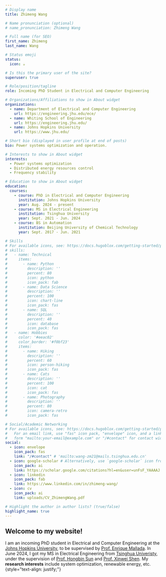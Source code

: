 ```yaml
---
# Display name
title: Zhimeng Wang

# Name pronunciation (optional)
# name_pronunciation: Zhimeng Wang

# Full name (for SEO)
first_name: Zhimeng
last_name: Wang

# Status emoji
status:
  icon: ☕️

# Is this the primary user of the site?
superuser: true

# Role/position/tagline
role: Incoming PhD Student in Electrical and Computer Engineering

# Organizations/Affiliations to show in About widget
organizations:
  - name: Department of Electrical and Computer Engineering
    url: https://engineering.jhu.edu/ece/
  - name: Whiting School of Engineering
    url: https://engineering.jhu.edu/
  - name: Johns Hopkins University
    url: https://www.jhu.edu/

# Short bio (displayed in user profile at end of posts)
bio: Power systems optimization and operation.

# Interests to show in About widget
interests:
  - Power systems optimization
  - Distributed energy resources control
  - Frequency stability

# Education to show in About widget
education:
  courses:
    - course: PhD in Electrical and Computer Engineering
      institution: Johns Hopkins University
      year: Aug. 2024 - present
    - course: MS in Electrical Engineering
      institution: Tsinghua University
      year: Sept. 2021 - Jun. 2024 
    - course: BS in Automation
      institution: Beijing University of Chemical Technology
      year: Sept. 2017 - Jun. 2021

# Skills
# For available icons, see: https://docs.hugoblox.com/getting-started/page-builder/#icons
# skills:
#   - name: Technical
#     items:
#       - name: Python
#         description: ''
#         percent: 80
#         icon: python
#         icon_pack: fab
#       - name: Data Science
#         description: ''
#         percent: 100
#         icon: chart-line
#         icon_pack: fas
#       - name: SQL
#         description: ''
#         percent: 40
#         icon: database
#         icon_pack: fas
#   - name: Hobbies
#     color: '#eeac02'
#     color_border: '#f0bf23'
#     items:
#       - name: Hiking
#         description: ''
#         percent: 60
#         icon: person-hiking
#         icon_pack: fas
#       - name: Cats
#         description: ''
#         percent: 100
#         icon: cat
#         icon_pack: fas
#       - name: Photography
#         description: ''
#         percent: 80
#         icon: camera-retro
#         icon_pack: fas

# Social/Academic Networking
# For available icons, see: https://docs.hugoblox.com/getting-started/page-builder/#icons
#   For an email link, use "fas" icon pack, "envelope" icon, and a link in the
#   form "mailto:your-email@example.com" or "/#contact" for contact widget.
social:
  - icon: envelope
    icon_pack: fas
    link: "/#contact" # 'mailto:wang-zm21@mails.tsinghua.edu.cn'
  - icon: google-scholar # Alternatively, use `google-scholar` icon from `ai` icon pack, or 'graduation-cap' from 'fas' icon pack. 
    icon_pack: ai
    link: https://scholar.google.com/citations?hl=en&user=unFsF_YAAAAJ
  - icon: linkedin
    icon_pack: fab
    link: https://www.linkedin.com/in/zhimeng-wang/
  - icon: cv
    icon_pack: ai
    link: uploads/CV_ZhimengWang.pdf

# Highlight the author in author lists? (true/false)
highlight_name: true
---
```


## Welcome to my website!

I am an incoming PhD student in Electrical and Computer Engineering at the [Johns Hopkins University](https://www.jhu.edu/), to be supervised by [Prof. Enrique Mallada](https://mallada.ece.jhu.edu/). In June 2024, I got my MS in Electrical Engineering from [Tsinghua Univeristy](https://www.tsinghua.edu.cn/en/), under the supervision of [Prof. Hongbin Sun](https://www.eea.tsinghua.edu.cn/en/faculties/shb.htm) and [Prof. Xinwei Shen](https://xinweishen.com/). My **research interests** include system optimization, renewable energy, etc. 
{style="text-align: justify;"}
